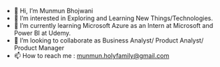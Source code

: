 - 👋 Hi, I’m Munmun Bhojwani
- 👀 I’m interested in Exploring and Learning New Things/Technologies.
- 🌱 I’m currently learning Microsoft Azure as an Intern at Microsoft and Power BI at Udemy.
- 💞️ I’m looking to collaborate as Business Analyst/ Product Analyst/ Product Manager
- 📫 How to reach me : munmun.holyfamily@gmail.com

<!---
Mun0802/Mun0802 is a ✨ special ✨ repository because its `README.md` (this file) appears on your GitHub profile.
You can click the Preview link to take a look at your changes.
--->
